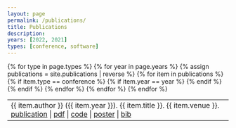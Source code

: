 ```yaml
---
layout: page
permalink: /publications/
title: Publications
description:
years: [2022, 2021]
types: [conference, software]
---
```


<table>
{% for type in page.types %}
  {% for year in page.years %}
  <!-- #### {{ year }} -->
    {% assign publications = site.publications | reverse %}
      {% for item in publications %}
        {% if item.type == conference %}
          {% if item.year == year %}
            <tr class="noBorder">
              <td>{{ item.author }} ({{ item.year }}). {{ item.title }}. {{ item.venue }}. <a href="https://doi.org/{{ item.doi }}">publication</a> | <a href="/assets/pdf/{{ item.pdf }}">pdf</a> | <a href="{{ item.code }}">code</a> | <a href="/assets/pdf/{{ item.poster }}">poster</a> | <a href="/assets/bibtex/{{ item.bib }}">bib</a> </td>
            </tr>
          {% endif %}
        {% endif %}
      {% endfor %}
  {% endfor %}
{% endfor %}
</table>

